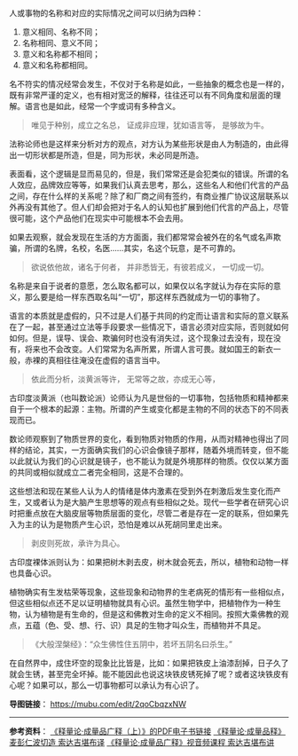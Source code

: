人或事物的名称和对应的实际情况之间可以归纳为四种：
1. 意义相同、名称不同；
1. 名称相同、意义不同；
1. 意义和名称都不相同；
1. 意义和名称都相同。

名不符实的情况经常会发生，不仅对于名称是如此，一些抽象的概念也是一样的，既有非常严谨的定义，也有相对宽泛的解释，往往还可以有不同角度和层面的理解。语言也是如此，经常一个字或词有多种含义。

>  唯见于种别，成立之名总，
    证成非应理，犹如语言等，
    是够故为牛。

法称论师也是这样来分析对方的观点，对方认为某些形状是由人为制造的，由此得出一切形状都是所造，但是，同为形状，未必同是所造。

表面看，这个逻辑是显而易见的，但是，我们常常还是会犯类似的错误。所谓的名人效应，品牌效应等等，如果我们认真去思考，那么，这些名人和他们代言的产品之间，存在什么样的关系呢？除了和厂商之间有签约，有商业推广协议这层联系以外再没有其他了。但人们却会把对于名人的认知也扩展到他们代言的产品上，尽管很可能，这个产品他们在现实中可能根本不会去用。

如果去观察，就会发现在生活的方方面面，我们都常常会被外在的名气或名声欺骗，所谓的名牌，名校，名医……其实，名这个玩意，是不可靠的。

>欲说依他故，诸名于何者， 
并非悉皆无，有彼若成义， 
一切成一切。

名称是来自于说者的意愿，怎么取名都可以，如果仅以名字就认为存在实际的意义，那么要是给一样东西取名叫“一切”，那这样东西就成为一切的事物了。

语言的本质就是虚假的，只不过是人们基于共同的约定而让语言和实际的意义联系在了一起，甚至通过立法等手段要求一些情况下，语言必须对应实际，否则就如何如何。但是，误导、误会、欺骗何时也没有消失过，这个现象过去没有，现在没有，将来也不会改变。人们常常为名声所累，所谓人言可畏。就如国王的新衣一般，赤裸的真相往往淹没在虚假的语言当中。

>依此而分析，淡黄派等许， 
无常等之故，亦成无心等， 

古印度淡黄派（也叫数论派）论师认为凡是世俗的一切事物，包括物质和精神都来自于一个根本的起源：主物。所谓的产生或变化都是主物的不同的状态下的不同表现而已。

数论师观察到了物质世界的变化，看到物质对物质的作用，从而对精神也得出了同样的结论，其实，一方面确实我们的心识会像镜子那样，随着外境而转变，但不能以此就认为我们的心识就是镜子，也不能认为就是外境那样的物质。仅仅以某方面的共同或相似就成立二者完全相同，这是不合理的。

这些想法和现在某些人认为人的情绪是体内激素在受到外在刺激后发生变化而产生，又或者认为是大脑产生思想等的观点有些相似之处。现代一些学者在研究心识时把重点放在大脑皮层等物质层面的变化，尽管二者是存在一定的联系，但如果先入为主的认为是物质产生心识，恐怕是难以从死胡同里走出来。

>剥皮则死故，承许为具心。

古印度裸体派则认为：如果把树木剥去皮，树木就会死去，所以，植物和动物一样也具备心识。

植物确实有生发枯荣等现象，这些现象和动物界的生老病死的情形有一些相似点，但这些相似点还不足以证明植物就具有心识。虽然生物学中，把植物作为一种生物，认为植物是有生命的，但是这和佛教对生命的定义不相同。按照大乘佛教的观点，五蕴（色、受、想、行、识）具足的生物才叫众生，而植物并不具足。

>《大般涅槃经》：“众生佛性住五阴中，若坏五阴名曰杀生。”

在自然界中，成住坏空的现象比比皆是，比如：如果把铁皮上油漆刮掉，日子久了就会生锈，甚至完全坏掉。能不能因此也说这块铁皮锈死掉了呢？或者这块铁皮有心呢？如果可以，那么一切事物都可以承认为有心识了。

**导图链接**：
https://mubu.com/edit/2qoCbqzxNW

----
**参考资料**：
[《释量论·成量品广释（上）》的PDF电子书链接](http://www.zhibeifw.com/down/videozb/sllclp/clpgs1.pdf)
[《释量论·成量品释》麦彭仁波切造 索达吉堪布译](http://www.zhibeifw.com/down/doc/chengliangpin.pdf)
[《释量论·成量品广释》视音频课程 索达吉堪布讲](http://www.zhibeifw.com/cmsc/list.php?fid=224)
